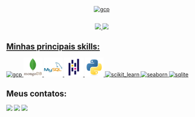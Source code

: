   <div>
  <p align="center"> <a href="https://app.powerbi.com/view?r=eyJrIjoiYmQzNzFiNTItOTg2Zi00OGU0LTkwN2UtZWEyY2NkMGQyNjM4IiwidCI6ImY2MjE3YjlhLTNhZWMtNGJkMi04Y2E1LTkwMTY3Mzk3OTdlOCJ9&pageName=ReportSection" target="_blank" rel="noreferrer"> <img src="https://github.com/AndersonGabrielCalasans/AndersonGabrielCalasans/blob/main/Portfolio%201%20-%20AZUL%20HOMEgithub.png" alt="gcp" width="1800" height="400"/> </a>

<div align="center">
<h2 align="left"></h2>
  <a href="https://github.com/AndersonGabrielCalasans">
  <img height="210em" src="https://github-readme-stats.vercel.app/api?username=AndersonGabrielCalasans&show_icons=true&theme=dark&include_all_commits=true&count_private=true"/>
  <img height="210em" src="https://github-readme-stats.vercel.app/api/top-langs/?username=AndersonGabrielCalasans&layout=compact&langs_count=7&theme=dark"/>
</div>
 
 <div>  
<h2 align="left">Minhas principais skills:</h2>
<p align="left"> <a href="https://cloud.google.com" target="_blank" rel="noreferrer"> <img src="https://www.vectorlogo.zone/logos/google_cloud/google_cloud-icon.svg" alt="gcp" width="50" height="50"/> </a> 
                 <a href="https://www.mongodb.com/" target="_blank" rel="noreferrer"> <img src="https://raw.githubusercontent.com/devicons/devicon/master/icons/mongodb/mongodb-original-wordmark.svg" alt="mongodb" width="50" height="50"/> </a> 
                 <a href="https://www.mysql.com/" target="_blank" rel="noreferrer"> <img src="https://raw.githubusercontent.com/devicons/devicon/master/icons/mysql/mysql-original-wordmark.svg" alt="mysql" width="50" height="50"/> </a> 
                 <a href="https://pandas.pydata.org/" target="_blank" rel="noreferrer"> <img src="https://raw.githubusercontent.com/devicons/devicon/2ae2a900d2f041da66e950e4d48052658d850630/icons/pandas/pandas-original.svg" alt="pandas" width="50" height="50"/> </a> 
                 <a href="https://www.python.org" target="_blank" rel="noreferrer"> <img src="https://raw.githubusercontent.com/devicons/devicon/master/icons/python/python-original.svg" alt="python" width="50" height="50" </a> 
                 <a href="https://scikit-learn.org/" target="_blank" rel="noreferrer"> <img src="https://upload.wikimedia.org/wikipedia/commons/0/05/Scikit_learn_logo_small.svg" alt="scikit_learn" width="50" height="50"/> </a> 
                 <a href="https://seaborn.pydata.org/" target="_blank" rel="noreferrer"> <img src="https://seaborn.pydata.org/_images/logo-mark-lightbg.svg" alt="seaborn" width="50" height="50"/> </a> 
                 <a href="https://www.sqlite.org/" target="_blank" rel="noreferrer"> <img src="https://www.vectorlogo.zone/logos/sqlite/sqlite-icon.svg" alt="sqlite" width="50" height="50"/> </a> </p>
 </div>

<h2 align="left">Meus contatos:</h2>  
<div align="left">
 <a href="https://www.linkedin.com/in/anderson-gabriel-calasans-10ab26196/" target="_blank"><img src="https://img.shields.io/badge/-LinkedIn-%230077B5?style=for-the-badge&logo=linkedin&logoColor=white" target="_blank"></a> 
 <a href="https://discord.gg/28eNzremaY" target="_blank"><img src="https://img.shields.io/badge/Discord-7289DA?style=for-the-badge&logo=discord&logoColor=white" target="_blank"></a> 
 <a href = "mailto:andersongabriel08@gmail.com"><img src="https://img.shields.io/badge/-Gmail-%23333?style=for-the-badge&logo=gmail&logoColor=white" target="_blank"></a>
  </div>
